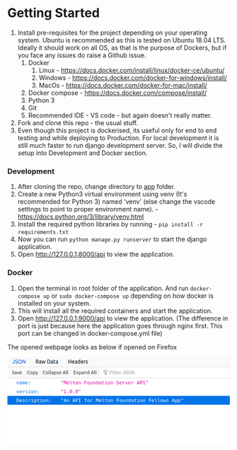 # Getting Started


1. Install pre-requisites for the project depending on your operating system. Ubuntu is recommended as this is tested on Ubuntu 18.04 LTS. Ideally it should work on all OS, as that is the purpose of Dockers, but if you face any issues do raise a Github issue.
   1. Docker 
      1. Linux - https://docs.docker.com/install/linux/docker-ce/ubuntu/
      2. Windows - https://docs.docker.com/docker-for-windows/install/
      3. MacOs - https://docs.docker.com/docker-for-mac/install/
   2. Docker compose - https://docs.docker.com/compose/install/
   3. Python 3
   4. Git
   5. Recommended IDE - VS code - but again doesn't really matter.
2. Fork and clone this repo - the usual stuff.
3. Even though this project is dockerised, its useful only for end to end testing and while deploying to Production. For local development it is still much faster to run django development server. So, I will divide the setup into Development and Docker section.   

### Development
1. After cloning the repo, change directory to [app](../app) folder.
2. Create a new Python3 virtual environment using venv (It's recommended for Python 3) named 'venv' (else change the vscode settings to point to proper environment name).   - https://docs.python.org/3/library/venv.html
3. Install the required python libraries by running - `pip install -r requirements.txt`
4. Now you can run `python manage.py runserver` to start the django application.
5. Open http://127.0.0.1:8000/api to view the application.


### Docker
1. Open the terminal in root folder of the application. And run `docker-compose up` or `sudo docker-compose up` depending on how docker is installed on your system. 
2. This will install all the required containers and start the application.
3. Open http://127.0.0.1:9000/api to view the application. (The difference in port is just because here the application goes through nginx first. This port can be changed in docker-compose.yml file)

The opened webpage looks as below if opened on Firefox

![Application start](images/application-start.png)
